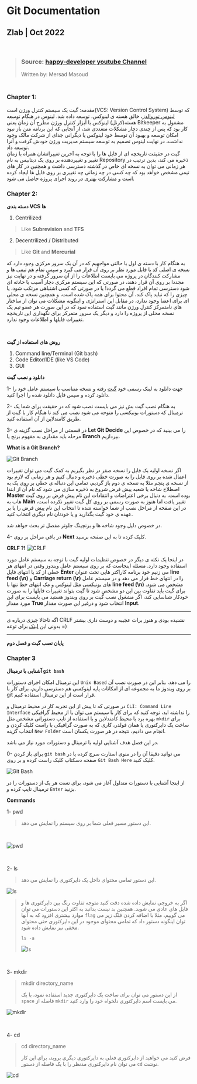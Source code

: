 # Git Documentation

## Zlab | Oct 2022

<br>

> ### Source: [happy-developer youtube Channel](https://www.youtube.com/watch?v=rScUEZPeazY&list=PLG-hncsy5aQ4keIG-pNoGj-zzU7TpFNPR)
> Written by: Mersad Masoud

### <br>Chapter 1:


مقدمه: گیت یک سیستم کنترل ورژن است(VCS: Version Control System) که توسط [لینوس توروالدز](https://fa.wikipedia.org/wiki/%D9%84%DB%8C%D9%86%D9%88%D8%B3_%D8%AA%D9%88%D8%B1%D9%88%D8%A7%D9%84%D8%AF%D8%B2)، خالق هسته ی لینوکس، توسعه داده شد. لینوس در هنگام توسعه هسته(کرنل) لینوکس با ابزار کنترل ورژن مطرح آن زمان یعنی Bitkeeper مشغول به کار بود که پس از چندی دچار مشکلات متعددی شد، از آنجایی که این برنامه متن باز نبود امکان توسعه و بهبود آن توسط خود لینوکس یا دیگرانی جدای از شرکت مالک وجود نداشت، در نهایت لینوس تصمیم به توسعه سیستم مدیریت ورژن خودش گرفت و آنرا توسعه داد.
<br>
گیت در حقیقت تاریخچه ای از فایل ها را با توجه به آخرین تغییراتشان همراه با زمان تغییر و تغییردهنده بر روی یک دیتابیس به نام Repository ذخیره می کند، بدین ترتیب در هر زمانی می توان به نسخه ای خاص در گذشته دسترسی داشت و همچنین در کار های تیمی مشخص خواهد بود که چه کسی در چه زمانی چه تغییری بر روی فایل ها ایجاد کرده است و مشارکت بهتری در روند اجرای پروژه حاصل می شود.
<br>


### Chapter 2:

**دسته بندی VCS ها**


1. Centrilized 
> Like **Subrevision** and **TFS**

2. Decentrilized / Distributed
> Like **Git** and **Mercurial**

به هنگام کار با دسته ی اول با حالتی مواجهیم که در آن یک سرور مرکزی وجود دارد که نسخه ی اصلی کد یا فایل مورد نظر بر روی آن قرار می گیرد و سپس تمام هم تیمی ها و مشارکت کنندگان در پروژه می بایست اطلاعات را از آن سرور گرفته و در نهایت نیز مجددا بر روی آن قرار دهند، در صورتی که این سیستم مرکزی دچار آسیب یا حادثه ای شود دسترسی تمام افراد قطع می گردد! یا در صورتی که کسی اشتباهی مرتکب شود، یا چیزی را که نباید پاک کند، آن محتوا برای همه پاک شده است، و همچنین نسخه ی محلی ای برای اعضا وجود ندارد، در مقابل این استراتژی و اینگونه مشکلات می توان از ساختار های نامتمرکز کنترل ورژن مانند گیت استفاده نمود که در این صورت هر عضو تیم یک نسخه محلی از پروژه را دارد و دیگر یک سرور متمرکز برای نگهداری این تاریخچه تغییرات فایلها و اطلاعات وجود ندارد.

<br>

**روش های استفاده از گیت**

1. Command line/Terminal (Git bash)
2. Code Editor/IDE (like VS Code)
3. GUI

**دانلود و نصب گیت**

1- جهت دانلود به لینک رسمی خود [گیت](https://git-scm.com/downloads) رفته و نسخه متناسب با سیستم عامل خود را دانلود کرده و سپس فایل دانلود شده را اجرا کنید.

2- به هنگام نصب گیت بش نیز می بایست نصب شود که در حقیقت برای شما یک ترمینال که دستورات یونیکسی را متوجه می شود نصب می کند تا هنگام کار با گیت از طریق کامندلاین از آن استفاده کنید.

3- در قسمتی از مراحل نصب گزینه ی **Let Git Decide** را می بینید که در خصوص این مرحله باید مقداری به مفهوم برنچ یا **Branch** بپردازیم.

**What is a Git Branch?**

![Git Branch](./pics/git-branch-master.png)

اگر نسخه اولیه یک فایل را نسخه صفر در نظر بگیریم به کمک گیت می توان تغییرات اعمال شده بر روی فایل را به صورت خطی ذخیره و دنبال کنیم و هر زمانی که لازم بود از نسخه ی پنجم مثلا به نسخه ی دوم باز گردیم، تمامی این دنباله ی خطی بر روی یک به اصطلاح شاخه یا شعبه پیش فرض شروع به ذخیره سازی می شود که نام آن از ابتدا **Master** بوده است، به دنبال برخی اعتراضات و انتقادات این نام پیش فرض بر روی گیت هاب به **Main** تغییر یافت اما هنوز به صورت رسمی بر روی کل گیت تغییر نکرده است، در این صفحه از مراحل نصب از شما خواسته شده تا انتخاب این نام پیش فرض را یا بر عهده ی خود گیت بگذارید و یا خودتان نام دیگری انتخاب کنید.

در خصوص دلیل وجود شاخه ها و برنچینگ جلوتر مفصل تر بحث خواهد شد.

4- در باقی مراحل بر روی **Next** کلیک کرده تا به این صفحه برسید.

**CRLF ?!**
![CRLF](./pics/crlf.png)

در اینجا یک نکته ی دیگر در خصوص تنظیمات اولیه گیت با توجه به سیستم عامل مورد استفاده وجود دارد. مسئله اینجاست که بر روی سیستم عامل ویندوز وقتی در انتهای هر خطی از کد یا انتهای فایل **Enter** می زنیم خود برنامه کاراکتر هایی تحت عنوان **line feed (\n)** و **Carriage return (\r)** را در انتهای خط قرار می دهد و در سیستم عامل های یونیکسی مثل لینوکس و مک انتهای خط تنها با **line feed (\n)** مشخص می شود. برای گیت باید تفاوت بین این دو مشخص شود تا گیت بتواند تغییرات فایلها را به صورت خودکار شناسایی کند، اگر مشغول نصب گیت بر روی ویندوز هستید می بایست برای این مورد مقدار **True** انتخاب شود و درغیر این صورت مقدار **Input**.

---
اگه تاحالا چیزی درباره ی CRLF نشنیده بودی و هنوز برات عجیبه و دوست داری بیشتر بدونی این [لینک](https://www.youtube.com/watch?v=TtiBhktB4Qg) برای توعه =)

---

**پایان نصب گیت و فصل دوم**

### Chapter 3

**آشنایی با ترمینال `git bash`**

این ترمینال امکان اجرای دستورات `Unix Based` را می دهد، بنابر این در صورت نصب آن بر روی ویندوز ما به مجموعه ای از امکانات پایه لینوکسی هم دسترسی داریم، برای کار با git قرار است از این ترمینال استفاده کنیم.

در صورتی که تا پیش از این تجربه کار در محیط ترمینال و   `CLI: Command Line Interface` را نداشته اید، توجه کنید که برای کار با سیستم می توان یا از محیط گرافیکی بهره برد یا محیط کامندلاین و با استفاده از تایپ دستوراتی مشخص مثل    `mkdir` برای ساخت یک دایرکتوری یا همان فولدر، کاری که به صورت گرافیکی با راست کلیک کردن و انتخاب گزینه `New Folder` انجام می دادیم، نتیجه در هر صورت یکسان است.

در این فصل هدف آشنایی اولیه با ترمینال و دستورات مورد نیاز می باشد.

0- برای باز کردن `git bash` می توانید دقیقا آن را در منوی استارت سرچ کرده یا در صفحه دسکتاپ کلیک راست کرده و بر روی `Git Bash Here` کلیک کنید.

![Git Bash](./pics/terminal0.png)

از اینجا آشنایی با دستورات متداول آغاز می شود، برای تست هر یک از دستورات را در ترمینال تایپ کرده و `Enter` بزنید.

**Commands**

1- pwd

> این دستور مسیر فعلی شما بر روی سیستم را نمایش می دهد.

<br>

![pwd](./pics/pwd.png)

<br>

2- ls

> این دستور تمامی محتوای داخل یک دایرکتوری را نمایش می دهد.

![ls](./pics/ls.png)

> اگر به خروجی نمایش داده شده دقت کنید متوجه تفاوت رنگ بین دایرکتوری ها و فایل های عادی می شوید.
> همچنین بد نیست بدانید به اکثر این دستورات می توان موارد بیشتری افزود که به آنها `flag` می گوییم، مثلا با اضافه کردن فلگ زیر می توان اینگونه دستور داد که تمامی محتوای موجود در این دایرکتوری حتی محتوای مخفی نیز نمایش داده شود.
> 
> `ls -a`
> 
> ![ls](./pics/ls-a.png)
> 
> 

<br>

3- mkdir

> mkdir directory_name
> 
> از این دستور می توان برای ساخت یک دایرکتوری جدید استفاده نمود، با یک `space` فاصله از `mkdir` می بایست اسم دایرکتوری دلخواه خود را وارد کنید.

![mkdir](./pics/mkdir.png)

<br>

4- cd

> cd directory_name
> 
> فرض کنید می خواهید از دایرکتوری فعلی به دایرکتوری دیگری بروید، برای این کار می توان نام دایرکتوری مدنظر را با یک فاصله از دستور `cd` نوشت.

![cd](./pics/cd.png)



